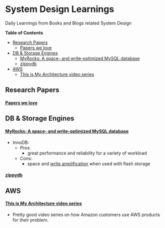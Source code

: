 
System Design Learnings
=======================
Daily Learnings from Books and Blogs related System Design
<!-- START doctoc generated TOC please keep comment here to allow auto update -->
<!-- DON'T EDIT THIS SECTION, INSTEAD RE-RUN doctoc TO UPDATE -->
**Table of Contents**

- [Research Papers](#research-papers)
    - [Papers we love](#papers-we-love)
- [DB & Storage Engines](#db--storage-engines)
    - [MyRocks: A space- and write-optimized MySQL database](#myrocks-a-space--and-write-optimized-mysql-database)
    - [zippydb](#zippydb)
- [AWS](#aws)
    - [This is My Architecture video series](#this-is-my-architecture-video-series)

<!-- END doctoc generated TOC please keep comment here to allow auto update -->

## Research Papers
#### [Papers we love](https://github.com/papers-we-love/papers-we-love)

## DB & Storage Engines
#### [MyRocks: A space- and write-optimized MySQL database](https://engineering.fb.com/2016/08/31/core-data/myrocks-a-space-and-write-optimized-mysql-database/)
  * InnoDB: 
    * Pros: 
      - great performance and reliability for a variety of workload
    * Cons: 
      - space and [write amplification](https://www.ontrack.com/en-us/blog/what-is-write-amplification-wa-and-how-does-it-effect-ssds) when used with flash storage
#### [zippydb](https://engineering.fb.com/2021/08/06/core-data/zippydb/)
## AWS
#### [This is My Architecture video series](https://go.aws/3lcQkTm)
- Pretty good video series on how Amazon customers use AWS products for their problem.  
  
   

